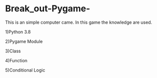 # Break_out-Pygame-
This is an simple computer came.
In this game the knowledge are used.

1)Python 3.8

2)Pygame Module

3)Class

4)Function

5)Conditional Logic
